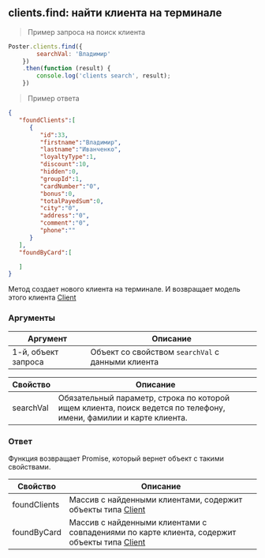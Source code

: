 ## clients.find: найти клиента на терминале  

> Пример запроса на поиск клиента 

```javascript
Poster.clients.find({
        searchVal: 'Владимир'            
    })
    .then(function (result) {
        console.log('clients search', result);    
    })
```

> Пример ответа 

```json
{
   "foundClients":[
      {
         "id":33,
         "firstname":"Владимир",
         "lastname":"Иванченко",
         "loyaltyType":1,
         "discount":10,
         "hidden":0,
         "groupId":1,
         "cardNumber":"0",
         "bonus":0,
         "totalPayedSum":0,
         "city":"0",
         "address":"0",
         "comment":"0",
         "phone":""
      }
   ],
   "foundByCard":[

   ]
}
```

Метод создает нового клиента на терминале. И возвращает модель этого клиента [Client](/docs/v3/pos/types/client)

### Аргументы

Аргумент | Описание
-------- | --------
1-й, объект запроса | Объект со свойством `searchVal` с данными клиента
 
 
Свойство | Описание
-------- | --------
searchVal | Обязательный параметр, строка по которой ищем клиента, поиск ведется по телефону, имени, фамилии и карте клиента. 

### Ответ

Функция возвращает Promise, который вернет объект с такими свойствами.

Свойство | Описание
-------- | --------
foundClients | Массив с найденными клиентами, содержит объекты типа [Client](/docs/v3/pos/types/client)
foundByCard | Массив с найденными клиентами с совпадениями по карте клиента, содержит объекты типа [Client](/docs/v3/pos/types/client)
